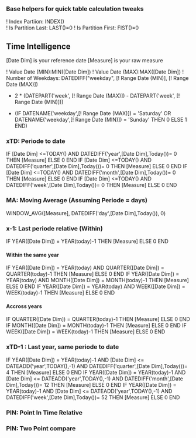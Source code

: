 ﻿

### Base helpers for quick table calculation tweaks
! Index Partiion: INDEX()						
! Is Partition Last: LAST()=0
! Is Partition First: FIST()=0


## Time Intelligence

[Date Dim] is your reference date
[Measure] is your raw measure

! Value Date (MIN):MIN([Date Dim])
! Value Date (MAX):MAX([Date Dim])
! Number of Weekdays:
DATEDIFF("weekday", [! Range Date (MIN)], [! Range Date (MAX)])
- 2 * (DATEPART('week', [! Range Date (MAX)]) - DATEPART('week', [! Range Date (MIN)]))
+ (IF DATENAME('weekday',[! Range Date (MAX)]) = 'Saturday' OR DATENAME('weekday',[! Range Date (MIN)]) = 'Sunday' THEN 0 ELSE 1 END)

### xTD: Periode to date
IF [Date Dim] <=TODAY() AND DATEDIFF('year',[Date Dim],Today())= 0 THEN [Measure] ELSE 0 END
IF [Date Dim] <=TODAY() AND DATEDIFF('quarter',[Date Dim],Today())= 0 THEN [Measure] ELSE 0 END
IF [Date Dim] <=TODAY() AND DATEDIFF('month',[Date Dim],Today())= 0 THEN [Measure] ELSE 0 END
IF [Date Dim] <=TODAY() AND DATEDIFF('week',[Date Dim],Today())= 0 THEN [Measure] ELSE 0 END

### MA: Moving Average (Assuming Periode = days)
WINDOW_AVG([Measure], DATEDIFF('day',[Date Dim],Today()), 0)

### x-1: Last periode relative (Within)
IF YEAR([Date Dim]) = YEAR(today)-1 THEN [Measure] ELSE 0 END

#### Within the same year
IF YEAR([Date Dim]) = YEAR(today) AND QUARTER([Date Dim]) = QUARTER(today)-1 THEN [Measure] ELSE 0 END
IF YEAR([Date Dim]) = YEAR(today) AND MONTH([Date Dim]) = MONTH(today)-1 THEN [Measure] ELSE 0 END
IF YEAR([Date Dim]) = YEAR(today) AND WEEK([Date Dim]) = WEEK(today)-1 THEN [Measure] ELSE 0 END

#### Accross years
IF QUARTER([Date Dim]) = QUARTER(today)-1 THEN [Measure] ELSE 0 END
IF MONTH([Date Dim]) = MONTH(today)-1 THEN [Measure] ELSE 0 END
IF WEEK([Date Dim]) = WEEK(today)-1 THEN [Measure] ELSE 0 END

### xTD-1 : Last year, same periode to date
IF YEAR([Date Dim]) = YEAR(today)-1 AND [Date Dim] <= DATEADD('year',TODAY(),-1) AND DATEDIFF('quarter',[Date Dim],Today())= 4 THEN [Measure] ELSE 0 END
IF YEAR([Date Dim]) = YEAR(today)-1 AND [Date Dim] <= DATEADD('year',TODAY(),-1) AND DATEDIFF('month',[Date Dim],Today())= 12 THEN [Measure] ELSE 0 END
IF YEAR([Date Dim]) = YEAR(today)-1 AND [Date Dim] <= DATEADD('year',TODAY(),-1) AND DATEDIFF('week',[Date Dim],Today())= 52 THEN [Measure] ELSE 0 END

### PIN: Point In Time Relative
### PIN: Two Point compare
